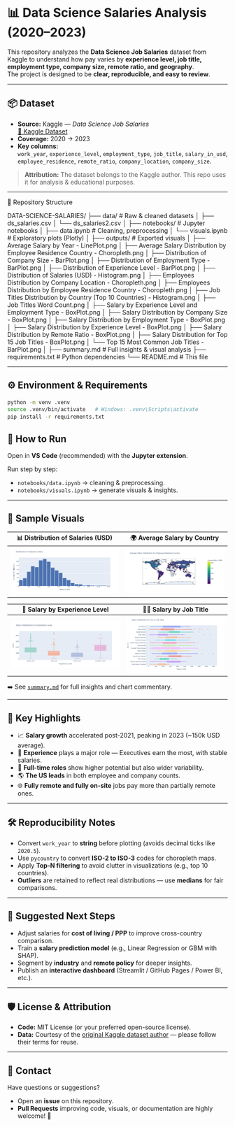# 📊 Data Science Salaries Analysis (2020–2023)

This repository analyzes the **Data Science Job Salaries** dataset from Kaggle to understand how pay varies by **experience level, job title, employment type, company size, remote ratio, and geography**.  
The project is designed to be **clear, reproducible, and easy to review**.

---

## 📦 Dataset

- **Source:** Kaggle — *Data Science Job Salaries*  
  [🔗 Kaggle Dataset](https://www.kaggle.com/datasets/arnabchaki/data-science-salaries-2023)
- **Coverage:** 2020 → 2023  
- **Key columns:**  
  `work_year`, `experience_level`, `employment_type`, `job_title`, `salary_in_usd`,  
  `employee_residence`, `remote_ratio`, `company_location`, `company_size`.

> **Attribution:** The dataset belongs to the Kaggle author. This repo uses it for analysis & educational purposes.

---

📁 Repository Structure

DATA-SCIENCE-SALARIES/
├── data/                        # Raw & cleaned datasets
│   ├── ds_salaries.csv
│   └── ds_salaries2.csv
│
├── notebooks/                  # Jupyter notebooks
│   ├── data.ipynb              # Cleaning, preprocessing
│   └── visuals.ipynb           # Exploratory plots (Plotly)
│
├── outputs/                    # Exported visuals
│   ├── Average Salary by Year - LinePlot.png
│   ├── Average Salary Distribution by Employee Residence Country - Choropleth.png
│   ├── Distribution of Company Size - BarPlot.png
│   ├── Distribution of Employment Type - BarPlot.png
│   ├── Distribution of Experience Level - BarPlot.png
│   ├── Distribution of Salaries (USD) - Histogram.png
│   ├── Employees Distribution by Company Location - Choropleth.png
│   ├── Employees Distribution by Employee Residence Country - Choropleth.png
│   ├── Job Titles Distribution by Country (Top 10 Countries) - Histogram.png
│   ├── Job Titles Word Count.png
│   ├── Salary by Experience Level and Employment Type - BoxPlot.png
│   ├── Salary Distribution by Company Size - BoxPlot.png
│   ├── Salary Distribution by Employment Type - BoxPlot.png
│   ├── Salary Distribution by Experience Level - BoxPlot.png
│   ├── Salary Distribution by Remote Ratio - BoxPlot.png
│   ├── Salary Distribution for Top 15 Job Titles - BoxPlot.png
│   └── Top 15 Most Common Job Titles - BarPlot.png
│
├── summary.md                  # Full insights & visual analysis
├── requirements.txt            # Python dependencies
└── README.md                   # This file

--- 

## ⚙️ Environment & Requirements

```bash
python -m venv .venv
source .venv/bin/activate   # Windows: .venv\Scripts\activate
pip install -r requirements.txt
```

## 🚀 How to Run

Open in **VS Code** (recommended) with the **Jupyter extension**.

Run step by step:

- `notebooks/data.ipynb` → cleaning & preprocessing.  
- `notebooks/visuals.ipynb` → generate visuals & insights.  

---

## 🔎 Sample Visuals

| 📊 Distribution of Salaries (USD) | 🌍 Average Salary by Country |
|----------------------------------|------------------------------|
| ![Salary Histogram](outputs/Distribution%20of%20Salaries%20(USD)%20-%20Histogram.png) | ![Average Salary by Country](outputs/Average%20Salary%20Distribution%20by%20Employee%20Residence%20Country%20-%20Choropleth.png) |

| 💼 Salary by Experience Level | 👨‍💻 Salary by Job Title |
|------------------------------|--------------------------|
| ![Salary by Experience](outputs/Salary%20Distribution%20by%20Experience%20Level%20-%20BoxPlot.png) | ![Salary by Job Title](outputs/Salary%20Distribution%20for%20Top%2015%20Job%20Titles%20-%20BoxPlot.png) |

➡️ See [`summary.md`](summary.md) for full insights and chart commentary.

---

## 📌 Key Highlights

- 📈 **Salary growth** accelerated post-2021, peaking in 2023 (~150k USD average).
- 🧠 **Experience** plays a major role — Executives earn the most, with stable salaries.
- 💼 **Full-time roles** show higher potential but also wider variability.
- 🌎 **The US leads** in both employee and company counts.
- 🌐 **Fully remote and fully on-site** jobs pay more than partially remote ones.

---

## 🛠️ Reproducibility Notes

- Convert `work_year` to **string** before plotting (avoids decimal ticks like `2020.5`).
- Use `pycountry` to convert **ISO-2 to ISO-3** codes for choropleth maps.
- Apply **Top-N filtering** to avoid clutter in visualizations (e.g., top 10 countries).
- **Outliers** are retained to reflect real distributions — use **medians** for fair comparisons.

---

## 🧭 Suggested Next Steps

- Adjust salaries for **cost of living / PPP** to improve cross-country comparison.
- Train a **salary prediction model** (e.g., Linear Regression or GBM with SHAP).
- Segment by **industry** and **remote policy** for deeper insights.
- Publish an **interactive dashboard** (Streamlit / GitHub Pages / Power BI, etc.).

---

## 🛡️ License & Attribution

- **Code:** MIT License (or your preferred open-source license).
- **Data:** Courtesy of the [original Kaggle dataset author](https://www.kaggle.com/datasets/arnabchaki/data-science-salaries-2023) — please follow their terms for reuse.

---

## 🤝 Contact

Have questions or suggestions?

- Open an **issue** on this repository.
- **Pull Requests** improving code, visuals, or documentation are highly welcome! 🚀
